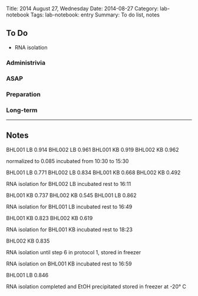 Title: 2014 August 27, Wednesday
Date: 2014-08-27
Category: lab-notebook
Tags: lab-notebook: entry
Summary: To do list, notes

## To Do ##

- RNA isolation

### Administrivia ###

### ASAP ###

### Preparation ###

### Long-term ###


***

## Notes ##

BHL001 LB 0.914
BHL002 LB 0.961
BHL001 KB 0.919
BHL002 KB 0.962

normalized to 0.085
incubated from 10:30 to 15:30

BHL001 LB 0.771
BHL002 LB 0.834
BHL001 KB 0.668
BHL002 KB 0.492

RNA isolation for BHL002 LB
incubated rest to 16:11

BHL001 KB 0.737
BHL002 KB 0.545
BHL001 LB 0.862

RNA isolation for BHL001 LB
incubated rest to 16:49

BHL001 KB 0.823
BHL002 KB 0.619

RNA isolation for BHL001 KB
incubated rest to 18:23

BHL002 KB 0.835

RNA isolation until step 6 in protocol 1, stored in freezer


RNA isolation on BHL001 KB
incubated rest to 16:59

BHL001 LB 0.846

RNA isolation completed and EtOH precipitated
stored in freezer at -20&deg; C

